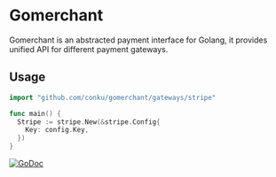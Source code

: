 # Gomerchant

Gomerchant is an abstracted payment interface for Golang, it provides unified API for different payment gateways.

## Usage

```go
import "github.com/conku/gomerchant/gateways/stripe"

func main() {
  Stripe := stripe.New(&stripe.Config{
    Key: config.Key,
  })
}
```

[![GoDoc](https://godoc.org/github.com/golang/gddo?status.svg)](http://godoc.org/github.com/conku/gomerchant)
